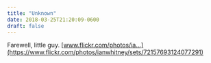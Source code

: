 ```yaml
---
title: "Unknown"
date: 2018-03-25T21:20:09-0600
draft: false
---
```


Farewell, little guy.
[www.flickr.com/photos/ia…](https://www.flickr.com/photos/ianwhitney/sets/72157693124077291)
